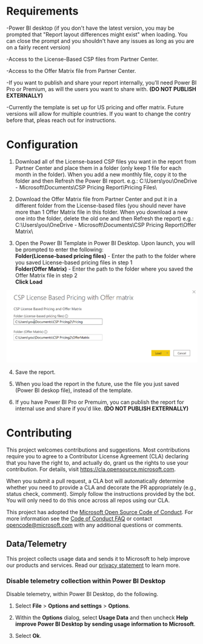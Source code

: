 # Requirements

-Power BI desktop (if you don't have the latest version, you may be prompted that "Report layout differences might exist" when loading.  You can close the prompt and you shouldn't have any issues as long as you are on a fairly recent version)

-Access to the License-Based CSP files from Partner Center.

-Access to the Offer Matrix file from Partner Center.

-If you want to publish and share your report internally, you'll need Power BI Pro or Premium, as will the users you want to share with. <b>(DO NOT PUBLISH EXTERNALLY)</b>

-Currently the template is set up for US pricing and offer matrix.  Future versions will allow for multiple countries.  If you want to change the contry before that, pleas reach out for instructions. 

# Configuration

1. Download all of the License-based CSP files you want in the report from Partner Center and place them in a folder (only keep 1 file for each month in the folder).  When you add a new monthly file, copy it to the folder and then Refresh the Power BI report.  e.g.: C:\Users\you\OneDrive - Microsoft\Documents\CSP Pricing Report\Pricing Files\

2. Download the Offer Matrix file from Partner Center and put it in a different folder from the License-based files (you should never have more than 1 Offer Matrix file in this folder.  When you download a new one into the folder, delete the old one and then Refresh the report)  e.g.: C:\Users\you\OneDrive - Microsoft\Documents\CSP Pricing Report\Offer Matrix\

3. Open the Power BI Template in Power BI Desktop.  Upon launch, you will be prompted to enter the following: 
<br><b>Folder(License-based pricing files)</b> -  Enter the path to the folder where you saved License-based pricing files in step 1
<br><b>Folder(Offer Matrix)</b> -  Enter the path to the folder where you saved the Offer Matrix file in step 2 
<br><b>Click Load</b>

![Folder locations](docs/images/enter_folder_location.png)
      
4. Save the report.

5. When you load the report in the future, use the file you just saved (Power BI deskop file), instead of the template.

6. If you have Power BI Pro or Premuim,  you can publish the report for internal use and share if you'd like. <b>(DO NOT PUBLISH EXTERNALLY)</b>

# Contributing

This project welcomes contributions and suggestions.  Most contributions require you to agree to a
Contributor License Agreement (CLA) declaring that you have the right to, and actually do, grant us
the rights to use your contribution. For details, visit https://cla.opensource.microsoft.com.

When you submit a pull request, a CLA bot will automatically determine whether you need to provide
a CLA and decorate the PR appropriately (e.g., status check, comment). Simply follow the instructions
provided by the bot. You will only need to do this once across all repos using our CLA.

This project has adopted the [Microsoft Open Source Code of Conduct](https://opensource.microsoft.com/codeofconduct/).
For more information see the [Code of Conduct FAQ](https://opensource.microsoft.com/codeofconduct/faq/) or
contact [opencode@microsoft.com](mailto:opencode@microsoft.com) with any additional questions or comments.

## Data/Telemetry

This project collects usage data and sends it to Microsoft to help improve our products and services. Read our [privacy statement](http://go.microsoft.com/fwlink/?LinkId=521839) to learn more.

### Disable telemetry collection within Power BI Desktop

Disable telemetry, within Power BI Desktop, do the following.

1. Select **File** > **Options and settings** > **Options**.

2. Within the **Options** dialog, select **Usage Data** and then uncheck **Help improve Power BI Desktop by sending usage information to Microsoft**.

3. Select **Ok**.
